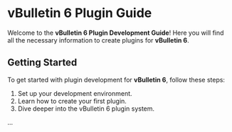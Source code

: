# vBulletin 6 Plugin Guide

Welcome to the **vBulletin 6 Plugin Development Guide**! Here you will find all the necessary information to create plugins for **vBulletin 6**.

## Getting Started

To get started with plugin development for **vBulletin 6**, follow these steps:

1. Set up your development environment.
2. Learn how to create your first plugin.
3. Dive deeper into the vBulletin 6 plugin system.

...
